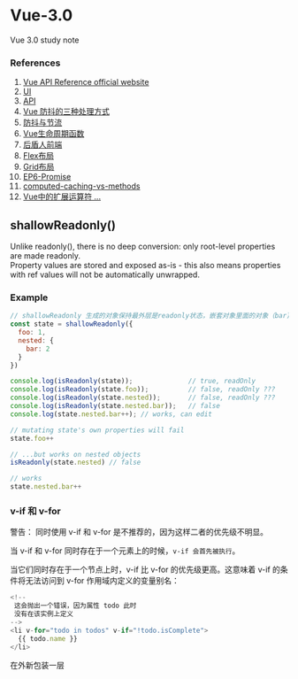 # Vue-3.0
Vue 3.0 study note

### References
1. [Vue API Reference official website](https://vuejs.org/api)  
2. [UI](https://www.naiveui.com/zh-CN/light/components)  
3. [API](http://111.59.30.30:20002/doc)  
4. [Vue 防抖的三种处理方式](https://blog.csdn.net/qq453660983/article/details/125276335)  
5. [防抖与节流](https://blog.csdn.net/m0_48166663/article/details/121144995)  
6. [Vue生命周期函数](https://blog.csdn.net/weixin_45791692/article/details/124045505)  
7. [后盾人前端](https://doc.houdunren.com/)  
8. [Flex布局](https://juejin.cn/post/7031050931206619172)
9. [Grid布局](https://juejin.cn/post/7031366821106155556)
10. [EP6-Promise](https://blog.csdn.net/m0_46846526/article/details/119345337?ops_request_misc=%257B%2522request%255Fid%2522%253A%2522166607450616782391816539%2522%252C%2522scm%2522%253A%252220140713.130102334..%2522%257D&request_id=166607450616782391816539&biz_id=0&utm_medium=distribute.pc_search_result.none-task-blog-2~all~top_positive~default-2-119345337-null-null.142^v58^pc_search_tree,201^v3^control_1&utm_term=Promise&spm=1018.2226.3001.4187)
11. [computed-caching-vs-methods](https://cn.vuejs.org/guide/essentials/computed.html#computed-caching-vs-methods)
12. [Vue中的扩展运算符 ...](https://blog.csdn.net/weixin_44682587/article/details/113740701)


## shallowReadonly()

Unlike readonly(), there is no deep conversion: only root-level properties are made readonly.  
Property values are stored and exposed as-is - this also means properties with ref values will not be automatically unwrapped.  

### Example

```js
// shallowReadonly 生成的对象保持最外层是readonly状态，嵌套对象里面的对象（bar)不是readonly
const state = shallowReadonly({
  foo: 1,
  nested: {
    bar: 2
  }
})

console.log(isReadonly(state));              // true, readOnly
console.log(isReadonly(state.foo));          // false, readOnly ???
console.log(isReadonly(state.nested));       // false, readOnly ???
console.log(isReadonly(state.nested.bar));   // false
console.log(state.nested.bar++); // works, can edit

// mutating state's own properties will fail
state.foo++

// ...but works on nested objects
isReadonly(state.nested) // false

// works
state.nested.bar++
```

### v-if 和 v-for  

警告：
同时使用 v-if 和 v-for 是不推荐的，因为这样二者的优先级不明显。

当 v-if 和 v-for 同时存在于一个元素上的时候，`v-if 会首先被执行`。

当它们同时存在于一个节点上时，v-if 比 v-for 的优先级更高。这意味着 v-if 的条件将无法访问到 v-for 作用域内定义的变量别名：
```js
<!--
 这会抛出一个错误，因为属性 todo 此时
 没有在该实例上定义
-->
<li v-for="todo in todos" v-if="!todo.isComplete">
  {{ todo.name }}
</li>
```
在外新包装一层 <template> 再在其上使用 v-for 可以解决这个问题 (这也更加明显易读)：
```js
<template v-for="todo in todos">
  <li v-if="!todo.isComplete">
    {{ todo.name }}
  </li>
</template>
```
